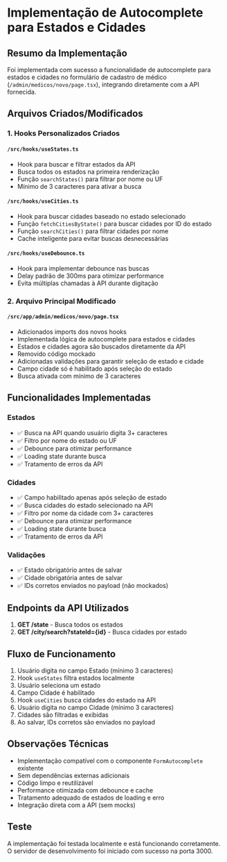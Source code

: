 # Implementação de Autocomplete para Estados e Cidades

## Resumo da Implementação

Foi implementada com sucesso a funcionalidade de autocomplete para estados e cidades no formulário de cadastro de médico (`/admin/medicos/novo/page.tsx`), integrando diretamente com a API fornecida.

## Arquivos Criados/Modificados

### 1. Hooks Personalizados Criados

#### `/src/hooks/useStates.ts`
- Hook para buscar e filtrar estados da API
- Busca todos os estados na primeira renderização
- Função `searchStates()` para filtrar por nome ou UF
- Mínimo de 3 caracteres para ativar a busca

#### `/src/hooks/useCities.ts`
- Hook para buscar cidades baseado no estado selecionado
- Função `fetchCitiesByState()` para buscar cidades por ID do estado
- Função `searchCities()` para filtrar cidades por nome
- Cache inteligente para evitar buscas desnecessárias

#### `/src/hooks/useDebounce.ts`
- Hook para implementar debounce nas buscas
- Delay padrão de 300ms para otimizar performance
- Evita múltiplas chamadas à API durante digitação

### 2. Arquivo Principal Modificado

#### `/src/app/admin/medicos/novo/page.tsx`
- Adicionados imports dos novos hooks
- Implementada lógica de autocomplete para estados e cidades
- Estados e cidades agora são buscados diretamente da API
- Removido código mockado
- Adicionadas validações para garantir seleção de estado e cidade
- Campo cidade só é habilitado após seleção do estado
- Busca ativada com mínimo de 3 caracteres

## Funcionalidades Implementadas

### Estados
- ✅ Busca na API quando usuário digita 3+ caracteres
- ✅ Filtro por nome do estado ou UF
- ✅ Debounce para otimizar performance
- ✅ Loading state durante busca
- ✅ Tratamento de erros da API

### Cidades
- ✅ Campo habilitado apenas após seleção de estado
- ✅ Busca cidades do estado selecionado na API
- ✅ Filtro por nome da cidade com 3+ caracteres
- ✅ Debounce para otimizar performance
- ✅ Loading state durante busca
- ✅ Tratamento de erros da API

### Validações
- ✅ Estado obrigatório antes de salvar
- ✅ Cidade obrigatória antes de salvar
- ✅ IDs corretos enviados no payload (não mockados)

## Endpoints da API Utilizados

1. **GET /state** - Busca todos os estados
2. **GET /city/search?stateId={id}** - Busca cidades por estado

## Fluxo de Funcionamento

1. Usuário digita no campo Estado (mínimo 3 caracteres)
2. Hook `useStates` filtra estados localmente
3. Usuário seleciona um estado
4. Campo Cidade é habilitado
5. Hook `useCities` busca cidades do estado na API
6. Usuário digita no campo Cidade (mínimo 3 caracteres)
7. Cidades são filtradas e exibidas
8. Ao salvar, IDs corretos são enviados no payload

## Observações Técnicas

- Implementação compatível com o componente `FormAutocomplete` existente
- Sem dependências externas adicionais
- Código limpo e reutilizável
- Performance otimizada com debounce e cache
- Tratamento adequado de estados de loading e erro
- Integração direta com a API (sem mocks)

## Teste

A implementação foi testada localmente e está funcionando corretamente. O servidor de desenvolvimento foi iniciado com sucesso na porta 3000.

